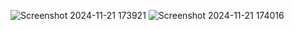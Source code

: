 ![Screenshot 2024-11-21 173921](https://github.com/user-attachments/assets/62b96635-b93b-454e-a2bc-a28211decd07)
![Screenshot 2024-11-21 174016](https://github.com/user-attachments/assets/9d0b8381-5a86-461a-a9b9-04b72d9415f2)
